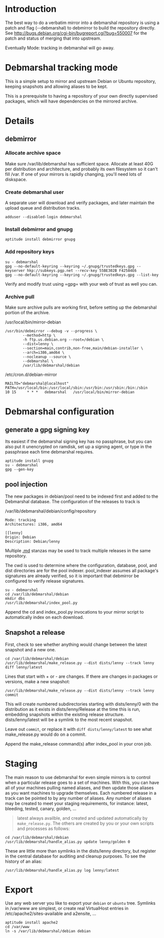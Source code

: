 # Introduction #

The best way to do a verbatim mirror into a debmarshal repository is using a patch and flag (--debmarshal) to debmirror to build the repository directly.  See http://bugs.debian.org/cgi-bin/bugreport.cgi?bug=550007 for the patch and status of merging that into upstream.

Eventually Mode: tracking in debmarshal will go away.

# Debmarshal tracking mode #

This is a simple setup to mirror and upstream Debian or Ubuntu repository, keeping snapshots and allowing aliases to be kept.

This is a prerequisite to having a repository of your own directly supervised packages, which will have dependencies on the mirrored archive.


# Details #

## debmirror ##

### Allocate archive space ###

Make sure /var/lib/debmarshal has sufficient space.  Allocate at least 40G per distribution and architecture, and probably its own filesystem so it can't fill /var.
If one of your mirrors is rapidly changing, you'll need lots of diskspace.

### Create debmarshal user ###

A separate user will download and verify packages, and later maintain the upload queue and
distribution tracks.

```
adduser --disabled-login debmarshal
```

### Install debmirror and gnupg ###

```
aptitude install debmirror gnupg
```

### Add repository keys ###

```
su - debmarshal
gpg --no-default-keyring --keyring ~/.gnupg/trustedkeys.gpg --keyserver hkp://subkeys.pgp.net --recv-key 55BE302B F42584E6
gpg --no-default-keyring --keyring ~/.gnupg/trustedkeys.gpg --list-key
```

Verify and modify trust using =gpg= with your web of trust as well you can.

### Archive pull ###

Make sure archive pulls are working first, before setting up the debmarshal portion of the archive.

/usr/local/bin/mirror-debian
```
/usr/bin/debmirror --debug -v --progress \
        --method=http \
        -h ftp.us.debian.org --root=/debian \
        --dist=lenny \
        --section=main,contrib,non-free,main/debian-installer \
        --arch=i386,amd64 \
        --nocleanup --source \
        --debmarshal \
        /var/lib/debmarshal/debian
```

/etc/cron.d/debian-mirror
```
MAILTO="debmarshal@localhost"
PATH=/usr/local/bin:/usr/local/sbin:/usr/bin:/usr/sbin:/bin:/sbin
10 15     * * *   debmarshal   /usr/local/bin/mirror-debian
```

# Debmarshal configuration #

## generate a gpg signing key ##

Its easiest if the debmarshal signing key has no passphrase, but you can also put it unencrypted on ramdisk, set up a signing agent, or type in the passphrase each time debmarshal requires.

```
aptitude install gnupg
su - debmarshal
gpg --gen-key
```

## pool injection ##

The new packages in debian/pool need to be indexed first and added to the Debmarshal database.  The configuration of the releases to track is

/var/lib/debmarshal/debian/config/repository
```
Mode: tracking
Architectures: i386, amd64

[[lenny]
Origin: Debian
Description: Debian/lenny
```

Multiple [.md](.md) stanzas may be used to track multiple releases in the same repository.

The cwd is used to determine where the configuration, database, pool, and dist directories are for the pool indexer.  pool\_indexer assumes all package's signatures are already verified, so it is important that debmirror be configured to verify release signatures.

```
su - debmarshal
cd /var/lib/debmarshal/debian
mkdir dbs
/usr/lib/debmarshal/index_pool.py
```

Append the cd and index\_pool.py invocations to your mirror script to automatically index on each download.

## Snapshot a release ##

First, check to see whether anything would change between the latest snapshot and a new one.

```
cd /var/lib/debmarshal/debian
/usr/lib/debmarshal/make_release.py --dist dists/lenny --track lenny diff lenny/latest
```

Lines that start with + or - are changes.  If there are changes in packages or versions, make a new snapshot:

```
/usr/lib/debmarshal/make_release.py --dist dists/lenny --track lenny commit
```

This will create numbered subdirectories starting with dists/lenny/0 with the distribution as it exists in dists/lenny/Release at the time this is run, embedding
snapshots within the existing release structure.  dists/lenny/latest will be a symlink to the most recent snapshot.

Leave out `commit`, or replace it with `diff dists/lenny/latest` to see what make\_release.py would do on a commit.

Append the make\_release command(s) after index\_pool in your cron job.

# Staging #

The main reason to use debmarshal for even simple mirrors is to control when a particular release goes to a set of machines.  With this, you can have all of your machines pulling named aliases, and then update those aliases as you want machines to upgrade themselves.
Each numbered release in a track can be pointed to by any number of aliases. Any number of aliases may be created to meet your staging requirements, for instance: latest, bleeding, tested, canary, golden, ...
> latest always availble, and created and updated automatically by `make_release.py`.  The others are created by you or your own scripts and processes as follows:

```
cd /var/lib/debmarshal/debian
/usr/lib/debmarshal/handle_alias.py update lenny/golden 0
```

These are little more than symlinks in the dists/lenny directory, but register in the central database for auditing and cleanup purposes.  To see the history of an alias:

```
/usr/lib/debmarshal/handle_alias.py log lenny/latest
```

# Export #

Use any web server you like to export your `debian` or `ubuntu` tree.  Symlinks in /var/www are simplest, or create real VirtualHost entries in /etc/apache2/sites-available and a2ensite, ...

```
aptitude install apache2
cd /var/www
ln -s /var/lib/debmarshal/debian debian
```